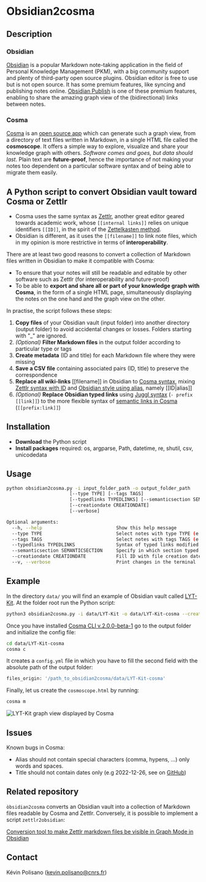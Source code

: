 # Obsidian2cosma

## Description

### Obsidian

[Obsidian](https://obsidian.md/) is a popular Markdown note-taking application in the field of Personal Knowledge Management (PKM), with a big community support and plenty of third-party open source plugins. Obsidian editor is free to use but is not open source. It has some premium features, like syncing and publishing notes online. [Obsidian Publish](https://obsidian.md/publish) is one of these premium features, enabling to share the amazing graph view of the (bidirectional) links between notes. 

### Cosma

[Cosma](https://cosma.graphlab.fr/en/) is an [open source app](https://github.com/graphlab-fr/cosma) which can generate such a graph view, from a directory of text files written in Markdown, in a single HTML file called the **cosmoscope**. It offers a simple way to explore, visualize and share your knowledge graph with others. *Software comes and goes, but data should last*. Plain text are **future-proof**, hence the importance of not making your notes too dependent on a particular software syntax and of being able to migrate them easily.

## A Python script to convert Obsidian vault toward Cosma or Zettlr

- Cosma uses the same syntax as [Zettlr](https://zettlr.com), another great editor geared towards academic work, whose `[[internal links]]` relies on unique identifiers `[[ID]]`, in the spirit of the [Zettelkasten method](https://docs.zettlr.com/en/academic/zkn-method/).
- Obsidian is different, as it uses the `[[filename]]` to link note files, which in my opinion is more restrictive in terms of **interoperability**. 

There are at least two good reasons to convert a collection of Markdown files written in Obsidian to make it compatible with Cosma:
- To ensure that your notes will still be readable and editable by other software such as Zettlr (for interoperability and future-proof)
- To be able to **export and share all or part of your knowledge graph with Cosma**, in the form of a single HTML page, simultaneously displaying the notes on the one hand and the graph view on the other.

In practise, the script follows these steps:
1. **Copy files** of your Obsidian vault (input folder) into another directory (output folder) to avoid accidental changes or losses. Folders starting with "_" are ignored.
2. *(Optional)* **Filter Markdown files** in the output folder according to particular type or tags
3. **Create metadata** (ID and title) for each Markdown file where they were missing
4. **Save a CSV file** containing associated pairs (ID, title) to preserve the correspondence
5. **Replace all wiki-links** [[filename]] in Obsidian to [Cosma syntax](https://cosma.graphlab.fr/en/docs/cli/user-manual/#links), mixing [Zettlr syntax with ID](https://docs.zettlr.com/en/academic/zkn-method/) and [Obsidian style using alias](https://help.obsidian.md/How+to/Add+aliases+to+note), namely [[ID|alias]]
6. *(Optional)* **Replace Obsidian typed links** using [Juggl syntax](https://juggl.io/Link+Types) (`- prefix [[link]]`) to the more flexible syntax of [semantic links in Cosma](https://cosma.graphlab.fr/en/docs/cli/user-manual/#links) (`[[prefix:link]]`)

## Installation

- **Download** the Python script
- **Install packages** required: os, argparse, Path, datetime, re, shutil, csv, unicodedata

## Usage

 ```bash
 python obsidian2cosma.py -i input_folder_path -o output_folder_path
                        [--type TYPE] [--tags TAGS]
                        [--typedlinks TYPEDLINKS] [--semanticsection SEMANTICSECTION]
                        [--creationdate CREATIONDATE] 
                        [--verbose]
```

```bash
Optional arguments:
  --h, --help                           Show this help message
  --type TYPE                           Select notes with type TYPE (e.g --type "article")
  --tags TAGS                           Select notes with tags TAGS (e.g --tags "philosophy truth")
  --typedlinks TYPEDLINKS               Syntax of typed links modified if TYPEDLINKS=True (e.g --typedlinks True)
  --semanticsection SEMANTICSECTION     Specify in which section typed links are (e.g --semanticsection "## Typed links")
  --creationdate CREATIONDATE           Fill ID with file creation date if CREATIONDATE=True (e.g --creationdate True)
  --v, --verbose                        Print changes in the terminal
  ```
  
## Example

In the directory `data/` you will find an example of Obsidian vault called [LYT-Kit](https://www.linkingyourthinking.com/download-lyt-kit).
At the folder root run the Python script:

```bash
python3 obsidian2cosma.py -i data/LYT-Kit -o data/LYT-Kit-cosma --creationdate True --verbose
```

Once you have installed [Cosma CLI v.2.0.0-beta-1](https://cosma.graphlab.fr/en/docs/cli/user-manual/) go to the output folder and initialize the config file:

```bash
cd data/LYT-Kit-cosma
cosma c
```

It creates a `config.yml` file in which you have to fill the second field with the absolute path of the output folder:

```bash
files_origin: '/path_to_obsidian2cosma/data/LYT-Kit-cosma'
```

Finally, let us create the `cosmoscope.html` by running:

```bash
cosma m
```

![LYT-Kit graph view displayed by Cosma](https://github.com/kevinpolisano/obsidian2cosma/blob/main/data/LYT-Kit/LYT-kit.png)
  
## Issues

Known bugs in Cosma:
- Alias should not contain special characters (comma, hypens, ...) only words and spaces.
- Title should not contain dates only (e.g 2022-12-26, see on [GitHub](https://github.com/graphlab-fr/cosma/issues/33))

## Related repository

`òbsidian2cosma` converts an Obsidian vault into a collection of Markdown files readable by Cosma and Zettlr. Conversely, it is possible to implement a script `zettlr2obsidian`:

[Conversion tool to make Zettlr markdown files be visible in Graph Mode in Obsidian](https://gist.github.com/KarlClinckspoor/4ec995fd506ec6483b8e02d8afc388fc/raw/c787747da28d97080c64077352ec6d41e80ae6f5/conversion.py)

## Contact

Kévin Polisano  (kevin.polisano@cnrs.fr)

